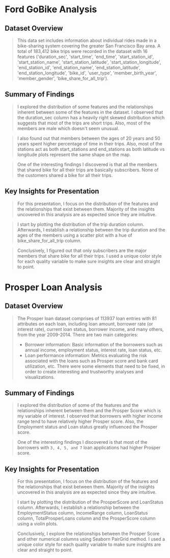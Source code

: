 # Ford GoBike Analysis

## Dataset Overview

> This data set includes information about individual rides made in a bike-sharing system covering the greater San Francisco Bay area.
A total of 183,412 bike trips were recorded in the dataset with 16 features ('duration_sec', 'start_time', 'end_time', 'start_station_id', 'start_station_name', 'start_station_latitude', 'start_station_longitude', 'end_station_id', 'end_station_name', 'end_station_latitude', 'end_station_longitude', 'bike_id', 'user_type', 'member_birth_year', 'member_gender', 'bike_share_for_all_trip').


## Summary of Findings

> I explored the distribution of some features and the relationships inherent between some of the features in the dataset. I observed that the duration_sec column has a heavily right skewed distribution which suggests that most of the trips are short trips. Also, most of the members are male which doesn't seem unusual.

> I also found out that members between the ages of 20 years and 50 years spent higher percentage of time in their trips. Also, most of the stations act as both start_stations and end_stations as both latitude vs longitude plots represent the same shape on the map.

> One of the interesting findings I discovered is that all the members that shared bike for all their trips are basically subscribers. None of the customers shared a bike for all their trips.

## Key Insights for Presentation

> For this presentation, I focus on the distribution of the features and the relationships that exist between them. Majority of the insights uncovered in this analysis are as expected since they are intuitive.

> I start by plotting the distribution of the trip duration column. Afterwards, I establish a relationship between the trip duration and the ages of the members using a scatter plot with a hue of bike_share_for_all_trip column.

> Conclusively, I figured out that only subscribers are the major members that share bike for all their trips. I used a unique color style for each quality variable to make sure insights are clear and straight to point.




# Prosper Loan Analysis

## Dataset Overview

> The Prosper loan dataset comprises of 113937 loan entries with 81 attributes on each loan, including loan amount, borrower rate (or interest rate), current loan status, borrower income, and many others, from the year 2009-2014. There are two main categories:
><ul><li>Borrower information: Basic information of the borrowers such as annual income, employment status, interest rate, loan status, etc.</li>
><li>Loan performance information: Metrics evaluating the risk associated with the loans such as Prosper score and bank card utilization, etc. There were some elements that need to be fixed, in order to create interesting and trustworthy analyses and visualizations.</li></ul>


## Summary of Findings

> I explored the distribution of some of the features and the relationships inherent between them and the Prosper Score which is my variable of interest. I observed that borrowers with higher income range tend to have relatively higher Prosper score. Also, the Employment status and Loan status greatly influenced the Prosper score.

> One of the interesting findings I discovered is that most of the borrowers with ```3, 4, 5, and 7``` loan applications had higher Prosper score.

## Key Insights for Presentation

> For this presentation, I focus on the distribution of the features and the relationships that exist between them. Majority of the insights uncovered in this analysis are as expected since they are intuitive.

> I start by plotting the distribution of the ProsperScore and LoanStatus column. Afterwards, I establish a relationship between the EmploymentStatus column, IncomeRange column, LoanStatus column, TotalProsperLoans column and the ProsperScore column using a violin plots.

> Conclusively, I explore the relationships between the Prosper Score and other numerical columns using Seaborn PairGrid method. I used a unique color style for each quality variable to make sure insights are clear and straight to point.
